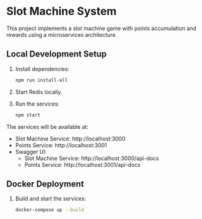 
# Slot Machine System

This project implements a slot machine game with points accumulation and rewards using a microservices architecture.

## Local Development Setup
1. Install dependencies:
   ```bash
   npm run install-all
   ```
2. Start Redis locally.

3. Run the services:
   ```bash
   npm start
   ```

The services will be available at:
- Slot Machine Service: http://localhost:3000
- Points Service: http://localhost:3001
- Swagger UI: 
   - Slot Machine Service: http://localhost:3000/api-docs
   - Points Service: http://localhost:3001/api-docs

## Docker Deployment
1. Build and start the services:
   ```bash
   docker-compose up --build
   ```